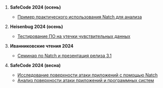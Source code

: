 1. **SafeCode 2024 (осень)**
   * [Пример практического использования Natch для анализа](https://safecodeconf.ru/talks/41b0354680024e0fa9159c99126be663/)

3. **Heisenbug 2024 (осень)**
   * [Тестирование ПО на утечки чувствительных данных](https://heisenbug.ru/talks/8d90417ffefd4a05a69805ae0c06985a/)

4. **Иванниковские чтения 2024**
   * [Семинар по Natch и презентация релиза 3.1](https://www.youtube.com/watch?v=l2u-HbCo06E&list=PPSV)

5. **SafeCode 2024 (весна)**
   * [Исследование поверхности атаки приложений с помощью Natch](https://safecodeconf.ru/talks/aa3291974e1d4edb936ab3ab5f37123d/)
   * [Анализ поверхности атаки приложений и программных систем](https://safecodeconf.ru/talks/8db171a15a27424cbef28adffbf832c8/)

